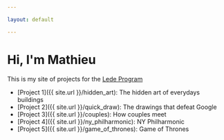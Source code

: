 ```yaml
---

layout: default

---
```


# Hi, I'm Mathieu

This is my site of projects for the [Lede Program](http://ledeprogram.com)

* [Project 1]({{ site.url }}/hidden_art): The hidden art of everydays buildings
* [Project 2]({{ site.url }}/quick_draw): The drawings that defeat Google
* [Project 3]({{ site.url }}/couples): How couples meet
* [Project 4]({{ site.url }}/ny_philharmonic): NY Philharmonic
* [Project 5]({{ site.url }}/game_of_thrones): Game of Thrones